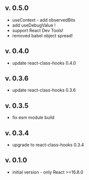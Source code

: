 v. 0.5.0
-----------
*  useContext - add observedBits
*  add useDebugValue !
*  support React Dev Tools! 
*  removed babel object spread!

v. 0.4.0
-----------
- update react-class-hooks 0.4.0

v. 0.3.6
-----------
- update react-class-hooks 0.3.6

v. 0.3.5
-----------
- fix esm module build

v. 0.3.4
-----------
* upgrade to react-class-hooks 0.3.4

v. 0.1.0
-----------
* initial version - only React >=16.8.0
